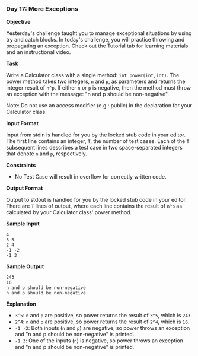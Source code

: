 ### Day 17: More Exceptions

**Objective**

Yesterday's challenge taught you to manage exceptional situations by using try and catch blocks. In today's challenge, you will practice throwing and propagating an exception. Check out the Tutorial tab for learning materials and an instructional video.

**Task**

Write a Calculator class with a single method: `int power(int,int)`. The power method takes two integers, `n` and `p`, as parameters and returns the integer result of `n^p`. If either `n` or `p` is negative, then the method must throw an exception with the message: "n and p should be non-negative".

Note: Do not use an access modifier (e.g.: public) in the declaration for your Calculator class.

**Input Format**

Input from stdin is handled for you by the locked stub code in your editor. The first line contains an integer, `T`, the number of test cases. Each of the `T` subsequent lines describes a test case in two space-separated integers that denote `n` and `p`, respectively.

**Constraints**

- No Test Case will result in overflow for correctly written code.

**Output Format**

Output to stdout is handled for you by the locked stub code in your editor. There are `T` lines of output, where each line contains the result of `n^p` as calculated by your Calculator class' power method.

**Sample Input**

```
4
3 5
2 4
-1 -2
-1 3
```

**Sample Output**

```
243
16
n and p should be non-negative
n and p should be non-negative
```

**Explanation**

- `3^5`: `n` and `p` are positive, so power returns the result of `3^5`, which is `243`.
- `2^4`: `n` and `p` are positive, so power returns the result of `2^4`, which is `16`.
- `-1 -2`: Both inputs (`n` and `p`) are negative, so power throws an exception and "n and p should be non-negative" is printed.
- `-1 3`: One of the inputs (`n`) is negative, so power throws an exception and "n and p should be non-negative" is printed.


